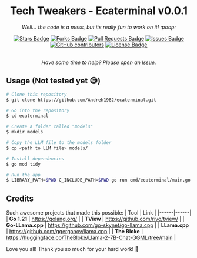 <h1 align="center">Tech Tweakers - Ecaterminal v0.0.1 </h1>
<p align="center"><i>Well... the code is a mess, but its really fun to work on it! :poop:</i></p>
<div align="center">
  <a href="https://github.com/andreh1982/ecaterminal/stargazers"><img src="https://img.shields.io/github/stars/andreh1982/ecaterminal" alt="Stars Badge"/></a>
<a href="https://github.com/andreh1982/ecaterminal/network/members"><img src="https://img.shields.io/github/forks/andreh1982/ecaterminal" alt="Forks Badge"/></a>
<a href="https://github.com/andreh1982/ecaterminal/pulls"><img src="https://img.shields.io/github/issues-pr/andreh1982/ecaterminal" alt="Pull Requests Badge"/></a>
<a href="https://github.com/andreh1982/ecaterminal/issues"><img src="https://img.shields.io/github/issues/andreh1982/ecaterminal" alt="Issues Badge"/></a>
<a href="https://github.com/andreh1982/ecaterminal/graphs/contributors"><img alt="GitHub contributors" src="https://img.shields.io/github/contributors/andreh1982/ecaterminal?color=2b9348"></a>
<a href="https://github.com/andreh1982/ecaterminal/blob/master/LICENSE"><img src="https://img.shields.io/github/license/andreh1982/ecaterminal?color=2b9348" alt="License Badge"/></a>
</div>
<br>
<p align="center"><i>Have some time to help? Please open an <a href="https://github.com/Andreh1982/ecaterminal/issues/new">Issue</a>.</i></p>

## Usage (Not tested yet :sweat_smile:)

```bash
# Clone this repository
$ git clone https://github.com/Andreh1982/ecaterminal.git

# Go into the repository
$ cd ecaterminal

# Create a folder called "models"
$ mkdir models

# Copy the LLM file to the models folder
$ cp <path to LLM file> models/

# Install dependencies
$ go mod tidy

# Run the app
$ LIBRARY_PATH=$PWD C_INCLUDE_PATH=$PWD go run cmd/ecaterminal/main.go
```

## Credits

Such awesome projects that made this possible:
| Tool | Link |
|------|------|
| **Go 1.21** | https://golang.org/ |
| **TView** | https://github.com/rivo/tview/ |
| **Go-LLama.cpp** | https://github.com/go-skynet/go-llama.cpp |
| **LLama.cpp** | https://github.com/ggerganov/llama.cpp |
| **The Bloke** | https://huggingface.co/TheBloke/Llama-2-7B-Chat-GGML/tree/main |

Love you all! Thank you so much for your hard work! :blue_heart:
